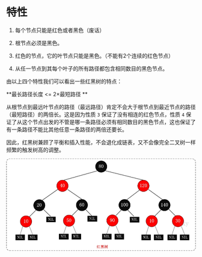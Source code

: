 # 特性

1. 每个节点只能是红色或者黑色（废话）

2. 根节点必须是黑色。

3. 红色的节点，它的叶节点只能是黑色。（不能有2个连续的红色节点）

4. 从任一节点到其每个叶子的所有路径都包含相同数目的黑色节点。



由以上四个特性我们可以看出一些红黑树的特点：

**最长路径长度 <= 2×最短路径 **



从根节点到最远叶节点的路径（最远路径）肯定不会大于根节点到最近节点的路径（最短路径）的两倍长。这是因为性质 `3` 保证了没有相连的红色节点，性质 `4` 保证了从这个节点出发的不管是哪一条路径必须有相同数目的黑色节点，这也保证了有一条路径不能比其他任意一条路径的两倍还要长。

因此，红黑树兼顾了平衡和插入性能，不会退化成链表，又不会像完全二叉树一样频繁的触发树高的调整。



<img src="assets/251730074203156.jpg" alt="img" style="zoom:80%;" />

